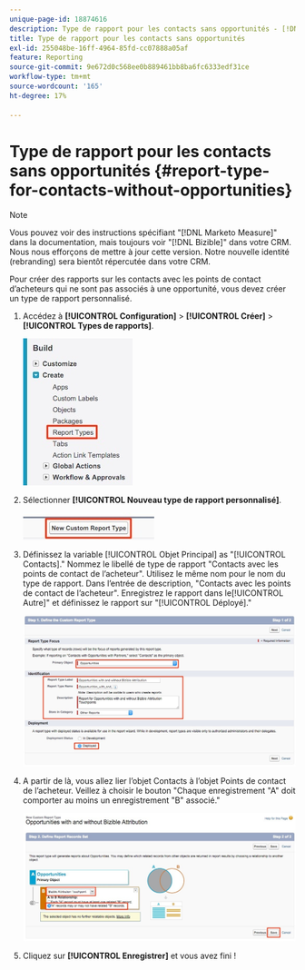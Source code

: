 ```yaml
---
unique-page-id: 18874616
description: Type de rapport pour les contacts sans opportunités - [!DNL Marketo Measure]
title: Type de rapport pour les contacts sans opportunités
exl-id: 255048be-16ff-4964-85fd-cc07888a05af
feature: Reporting
source-git-commit: 9e672d0c568ee0b889461bb8ba6fc6333edf31ce
workflow-type: tm+mt
source-wordcount: '165'
ht-degree: 17%

---
```


# Type de rapport pour les contacts sans opportunités {#report-type-for-contacts-without-opportunities}

>[!NOTE]
>
>Vous pouvez voir des instructions spécifiant &quot;[!DNL Marketo Measure]&quot; dans la documentation, mais toujours voir &quot;[!DNL Bizible]&quot; dans votre CRM. Nous nous efforçons de mettre à jour cette version. Notre nouvelle identité (rebranding) sera bientôt répercutée dans votre CRM.

Pour créer des rapports sur les contacts avec les points de contact d’acheteurs qui ne sont pas associés à une opportunité, vous devez créer un type de rapport personnalisé.

1. Accédez à **[!UICONTROL Configuration]** > **[!UICONTROL Créer]** > **[!UICONTROL Types de rapports]**.

   ![](assets/1.jpg)

1. Sélectionner **[!UICONTROL Nouveau type de rapport personnalisé]**.

   ![](assets/2.jpg)

1. Définissez la variable [!UICONTROL Objet Principal] as &quot;[!UICONTROL Contacts].&quot; Nommez le libellé de type de rapport &quot;Contacts avec les points de contact de l’acheteur&quot;. Utilisez le même nom pour le nom du type de rapport. Dans l’entrée de description, &quot;Contacts avec les points de contact de l’acheteur&quot;. Enregistrez le rapport dans le[!UICONTROL Autre]&quot; et définissez le rapport sur &quot;[!UICONTROL Déployé].&quot;

   ![](assets/3.jpg)

1. A partir de là, vous allez lier l’objet Contacts à l’objet Points de contact de l’acheteur. Veillez à choisir le bouton &quot;Chaque enregistrement &quot;A&quot; doit comporter au moins un enregistrement &quot;B&quot; associé.&quot;

   ![](assets/4.jpg)

1. Cliquez sur **[!UICONTROL Enregistrer]** et vous avez fini !

